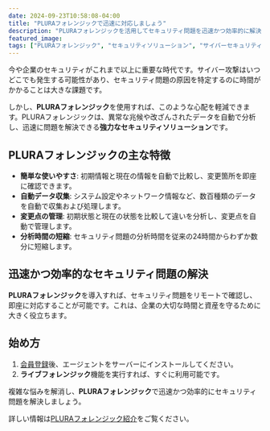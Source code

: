 ```yaml
---
date: 2024-09-23T10:58:08-04:00
title: "PLURAフォレンジックで迅速に対応しましょう"
description: "PLURAフォレンジックを活用してセキュリティ問題を迅速かつ効率的に解決しましょう。"
featured_image: 
tags: ["PLURAフォレンジック", "セキュリティソリューション", "サイバーセキュリティ", "フォレンジック"]
---
```


今や企業のセキュリティがこれまで以上に重要な時代です。サイバー攻撃はいつどこでも発生する可能性があり、セキュリティ問題の原因を特定するのに時間がかかることは大きな課題です。

しかし、**PLURAフォレンジック**を使用すれば、このような心配を軽減できます。PLURAフォレンジックは、異常な兆候や改ざんされたデータを自動で分析し、迅速に問題を解決できる**強力なセキュリティソリューション**です。

## PLURAフォレンジックの主な特徴

- **簡単な使いやすさ**: 初期情報と現在の情報を自動で比較し、変更箇所を即座に確認できます。
- **自動データ収集**: システム設定やネットワーク情報など、数百種類のデータを自動で収集および処理します。
- **変更点の管理**: 初期状態と現在の状態を比較して違いを分析し、変更点を自動で管理します。
- **分析時間の短縮**: セキュリティ問題の分析時間を従来の24時間からわずか数分に短縮します。

## 迅速かつ効率的なセキュリティ問題の解決

**PLURAフォレンジック**を導入すれば、セキュリティ問題をリモートで確認し、即座に対応することが可能です。これは、企業の大切な時間と資産を守るために大きく役立ちます。

## 始め方

1. [会員登録](https://purplecow.plura.io/web/welcome/forensic.html)後、エージェントをサーバーにインストールしてください。
2. **ライブフォレンジック**機能を実行すれば、すぐに利用可能です。

複雑な悩みを解消し、**PLURAフォレンジック**で迅速かつ効率的にセキュリティ問題を解決しましょう。

詳しい情報は[PLURAフォレンジック紹介](https://purplecow.plura.io/web/welcome/forensic.html)をご覧ください。
